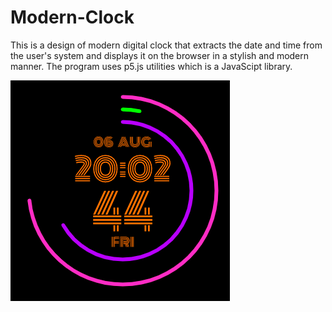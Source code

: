# Modern-Clock

This is a design of modern digital clock that extracts the date and time from the user's system and displays it on the browser in a stylish and modern manner. The program uses p5.js utilities which is a JavaScipt library.

![Screenshot](https://github.com/rhitwiksaha/Modern-Clock/blob/master/screenshot.png?raw=true)
